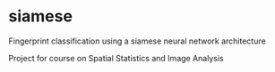 # siamese
Fingerprint classification using a siamese neural network architecture

Project for course on Spatial Statistics and Image Analysis
